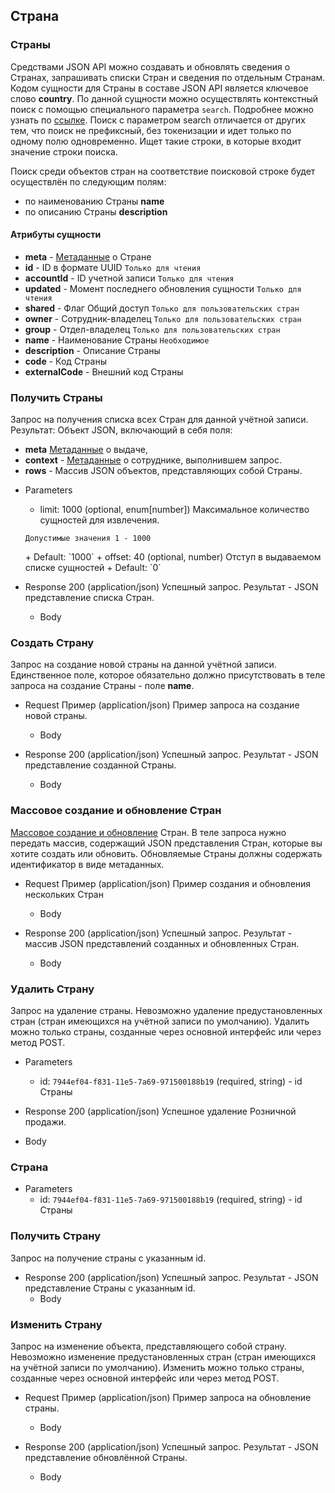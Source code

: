 ## Страна
### Страны 
Средствами JSON API можно создавать и обновлять сведения о Странах, запрашивать списки Стран и сведения по отдельным Странам. Кодом сущности для Страны в составе JSON API является ключевое слово **country**.
По данной сущности можно осуществлять контекстный поиск с помощью специального параметра `search`. Подробнее можно узнать по [ссылке](/api/remap/1.2/doc/index.html#header-контекстный-поиск). Поиск с параметром search отличается от других тем, что поиск не префиксный, без токенизации и идет только по одному полю одновременно. Ищет такие строки, в которые входит значение строки поиска.

Поиск среди объектов стран на соответствие поисковой строке будет осуществлён по следующим полям:
+ по наименованию Страны **name**
+ по описанию Страны **description**

#### Атрибуты сущности
+ **meta** - [Метаданные](/api/remap/1.2/doc/index.html#header-метаданные) о Стране
+ **id** - ID в формате UUID `Только для чтения`
+ **accountId** - ID учетной записи `Только для чтения`
+ **updated** - Момент последнего обновления сущности `Только для чтения`
+ **shared** - Флаг Общий доступ `Только для пользовательских стран`
+ **owner** - Сотрудник-владелец `Только для пользовательских стран`
+ **group** - Отдел-владелец `Только для пользовательских стран`
+ **name** - Наименование Страны `Необходимое`
+ **description** - Описание Страны
+ **code** - Код Страны
+ **externalCode** - Внешний код Страны


### Получить Страны 
Запрос на получения списка всех Стран для данной учётной записи.
Результат: Объект JSON, включающий в себя поля:
- **meta** [Метаданные](/api/remap/1.2/doc/index.html#header-метаданные) о выдаче,
- **context** - [Метаданные](/api/remap/1.2/doc/index.html#header-метаданные) о сотруднике, выполнившем запрос.
- **rows** - Массив JSON объектов, представляющих собой Страны.

+ Parameters
  + limit: 1000 (optional, enum[number])
  Максимальное количество сущностей для извлечения.
  <p>
    <code>Допустимые значения 1 - 1000</code>
  </p>
      + Default: `1000`
  + offset: 40 (optional, number)
    Отступ в выдаваемом списке сущностей
      + Default: `0`

+ Response 200 (application/json)
Успешный запрос. Результат - JSON представление списка Стран.
  + Body
        <!-- include(body/country/get_list.json) -->

### Создать Страну 
Запрос на создание новой страны на данной учётной записи.
Единственное поле, которое обязательно должно присутствовать в теле запроса
на создание Страны - поле **name**.
+ Request Пример (application/json)
Пример запроса на создание новой страны.
  + Body
        <!-- include(body/country/post_request.json) -->

+ Response 200 (application/json)
Успешный запрос. Результат - JSON представление созданной Страны.
  + Body
        <!-- include(body/country/post_response.json) -->

### Массовое создание и обновление Стран 
[Массовое создание и обновление](/api/remap/1.2/doc/index.html#header-создание-и-обновление-нескольких-объектов) Стран.
В теле запроса нужно передать массив, содержащий JSON представления Стран, которые вы хотите создать или обновить.
Обновляемые Страны должны содержать идентификатор в виде метаданных.

+ Request Пример (application/json)
Пример создания и обновления нескольких Стран
  + Body
        <!-- include(body/country/post_massive_request.json) -->

+ Response 200 (application/json)
Успешный запрос. Результат - массив JSON представлений созданных и обновленных Стран.
  + Body
        <!-- include(body/country/post_massive_response.json) -->

### Удалить Страну 
Запрос на удаление страны. Невозможно удаление предустановленных стран (стран имеющихся на учётной записи по умолчанию).
Удалить можно только страны, созданные через основной интерфейс или через метод POST.
+ Parameters
  + id: `7944ef04-f831-11e5-7a69-971500188b19` (required, string) - id Страны

+ Response 200 (application/json)
Успешное удаление Розничной продажи.
+ Body

### Страна 
+ Parameters
  + id: `7944ef04-f831-11e5-7a69-971500188b19` (required, string) - id Страны

### Получить Страну 
Запрос на получение страны с указанным id.
+ Response 200 (application/json)
Успешный запрос. Результат - JSON представление Страны с указанным id.
  + Body
        <!-- include(body/country/get_by_id.json) -->

### Изменить Страну 
Запрос на изменение объекта, представляющего собой страну. Невозможно изменение предустановленных стран (стран имеющихся на учётной записи по умолчанию).
Изменить можно только страны, созданные через основной интерфейс или через метод POST.

+ Request Пример (application/json)
Пример запроса на обновление страны.
  + Body
        <!-- include(body/country/put_request.json) -->

+ Response 200 (application/json)
Успешный запрос. Результат - JSON представление обновлённой Страны.
  + Body
        <!-- include(body/country/put_response.json) -->
